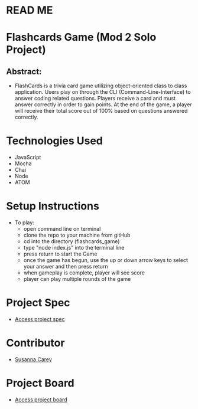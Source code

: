 # READ ME

# Flashcards Game (Mod 2 Solo Project)

## Abstract:
- FlashCards is a trivia card game utilizing object-oriented class to class application. Users play on through the CLI (Command-Line-Interface) to answer coding related questions. Players receive a card and must answer correctly in order to gain points. At the end of the game, a player will receive their total score out of 100% based on questions answered correctly.

# Technologies Used
- JavaScript
- Mocha
- Chai
- Node
- ATOM

# Setup Instructions
- To play:
  - open command line on terminal
  - clone the repo to your machine from gitHub
  - cd into the directory (flashcards_game)
  - type "node index.js" into the terminal line
  - press return to start the Game
  - once the game has begun, use the up or down arrow keys to select your answer and then press return
  - when gameplay is complete, player will see score
  - player can play multiple rounds of the game

# Project Spec
- [Access project spec](https://frontend.turing.edu/projects/flash-cards.html)

# Contributor
- [Susanna Carey](https://github.com/susannaopal)

# Project Board
- [Access project board](https://github.com/susannaopal/flashcards-game/projects/1)


